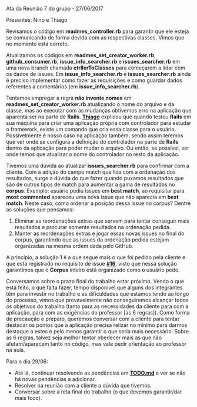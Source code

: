 Ata da Reunião 7 do grupo -  27/06/2017

Presentes: Nino e Thiago

Revisamos o código em **readmes_controller.rb** para garantir que ele esteja se comunicando de forma devida com as respectivas classes. Vimos que no momento está correto.

Atualizamos os códigos em **readmes_set_creator_worker.rb**, **github_consumer.rb**, **issue_info_searcher.rb** e **issues_searcher.rb** em uma nova branch chamada **ctrllerToClasses** para começarem a lidar com os dados de issues. Em **issue_info_searcher.rb** e **issues_searcher.rb** ainda é preciso implementar como fazer as requisições e como guardar dados referentes a comentários (em **issue_info_searcher.rb**).

Tentamos empregar a regra **não invente nomes** em **readmes_set_creator_worker.rb** atualizando o nome do arquivo e da classe, mas ao executar com as mudanças obtivemos erro na aplicação que aparenta ser na parte de **Rails**. **[Thiago](https://github.com/thiagola92)** explicou que quando testou **Rails** em sua máquina para criar uma aplicação própria com controlador para estudar o framework, existe um comando que cria essa classe para o usuário. Possivelmente é nosso caso na aplicação também, sendo assim teremos que ver onde se configura a definição do controlador na parte de **Rails** dentro da aplicação para poder mudar o arquivo. Ou então, se possível, ver onde temos que atualizar o nome do controlador no resto da aplicação.

Tivemos uma dúvida ao atualizar **issues_searcher.rb** para confirmar com a cliente. Com a adição do campo match que lida com a ordenação dos resultados, surge a dúvida do que fazer quando puxamos resultados que são de outros tipos de match para aumentar a gama de resultados no **corpus**. Exemplo: usuário pediu issues em **best match**, ao requisitar para **most commented** apareceu uma nova issue que não aparecia em **best match**. Neste caso, como ordenar a posição dessa issue no corpus?
Dentre as soluções que pensamos:
1. Eliminar as reordenações extras que servem para tentar conseguir mais resultados e procurar somente resultados na ordenação pedida.
2. Manter as reordenações extras e jogar essas novas issues no final do corpus, garantindo que as issues da ordenação pedida estejam organizadas na mesma ordem dada pelo GitHub.

A princípio, a solução 1 é a que segue mais o que foi pedido pela cliente e que está registrado no requisito de issue **[#16](https://github.com/danielamaksoud/INF1629TerceiroTrabalho/issues/16)**, visto que nessa solução garantimos que o **Corpus** inteiro está organizado como o usuário pede.

Conversamos sobre o prazo final do trabalho estar próximo. Vendo o que está feito, o que falta fazer, tempo disponível que alguns dos integrantes têm para investir no trabalho e as dificuldades que estamos tendo ao longo do processo, vimos que provavelmente não conseguiremos alcançar todos os objetivos do trabalho (tanto para as necessidades da cliente para com a aplicação, para com as exigências do professor [as 6 regras]). Como forma de precaução e preparo, queremos conversar com a cliente para tentar destacar os pontos que a aplicação precisa relizar no mínimo para darmos destaque a estes e pelo menos garantir o que seria mais necessário. Sobre as 6 regras, talvez seja melhor tentar obedecer mais as que não afetam/aparecem tanto no código, mas vale pedir orientação ao professor na aula.

Para o dia 29/06:
- Até lá, continuar resolvendo as pendências em **[TODO.md](https://github.com/danielamaksoud/INF1629TerceiroTrabalho/blob/master/Documenta%C3%A7%C3%A3o/TODO.md)** e ver se não há novas pendências a adicionar.
- Resolver na reunião com a cliente a dúvida que tivemos.
- Conversar sobre a reta final do trabalho (o que devemos garantir/dar mais foco).
